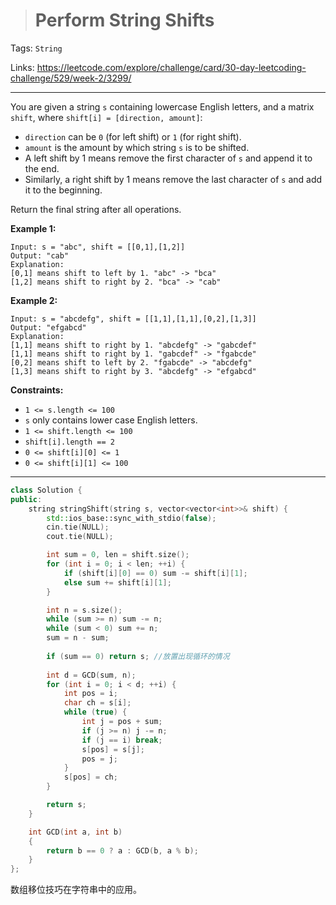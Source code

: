 > # Perform String Shifts

Tags: `String`

Links: https://leetcode.com/explore/challenge/card/30-day-leetcoding-challenge/529/week-2/3299/

-----

You are given a string `s` containing lowercase English letters, and a matrix `shift`, where `shift[i] = [direction, amount]`:

- `direction` can be `0` (for left shift) or `1` (for right shift). 
- `amount` is the amount by which string `s` is to be shifted.
- A left shift by 1 means remove the first character of `s` and append it to the end.
- Similarly, a right shift by 1 means remove the last character of `s` and add it to the beginning.

Return the final string after all operations.

**Example 1:**

```
Input: s = "abc", shift = [[0,1],[1,2]]
Output: "cab"
Explanation: 
[0,1] means shift to left by 1. "abc" -> "bca"
[1,2] means shift to right by 2. "bca" -> "cab"
```

**Example 2:**

```
Input: s = "abcdefg", shift = [[1,1],[1,1],[0,2],[1,3]]
Output: "efgabcd"
Explanation:  
[1,1] means shift to right by 1. "abcdefg" -> "gabcdef"
[1,1] means shift to right by 1. "gabcdef" -> "fgabcde"
[0,2] means shift to left by 2. "fgabcde" -> "abcdefg"
[1,3] means shift to right by 3. "abcdefg" -> "efgabcd"
```

**Constraints:**

- `1 <= s.length <= 100`
- `s` only contains lower case English letters.
- `1 <= shift.length <= 100`
- `shift[i].length == 2`
- `0 <= shift[i][0] <= 1`
- `0 <= shift[i][1] <= 100`

-----

```c++
class Solution {
public:
    string stringShift(string s, vector<vector<int>>& shift) {
        std::ios_base::sync_with_stdio(false);
        cin.tie(NULL);
        cout.tie(NULL);

        int sum = 0, len = shift.size();
        for (int i = 0; i < len; ++i) {
        	if (shift[i][0] == 0) sum -= shift[i][1];
        	else sum += shift[i][1];
        }

        int n = s.size();
        while (sum >= n) sum -= n;
        while (sum < 0) sum += n;
        sum = n - sum;
        
        if (sum == 0) return s; //放置出现循环的情况
        
        int d = GCD(sum, n);
        for (int i = 0; i < d; ++i) {
        	int pos = i;
        	char ch = s[i];
        	while (true) {
        		int j = pos + sum;
        		if (j >= n) j -= n;
        		if (j == i) break;
        		s[pos] = s[j];
        		pos = j;
        	}
        	s[pos] = ch;
        }

        return s;
    }

    int GCD(int a, int b)
    {
    	return b == 0 ? a : GCD(b, a % b);
    }
};
```

数组移位技巧在字符串中的应用。